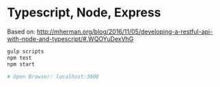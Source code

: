 # Typescript, Node, Express
Based on: http://mherman.org/blog/2016/11/05/developing-a-restful-api-with-node-and-typescript/#.WQOYuDexVhG

```bash
gulp scripts
npm test
npm start

# Open Browser: localhost:3000
```